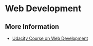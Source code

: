 # Web Development

## More Information

* [Udacity Course on Web Development](https://www.youtube.com/playlist?list=PLAwxTw4SYaPlLXUhUNt1wINWrrH9axjcI)